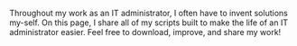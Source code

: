 Throughout my work as an IT administrator, I often have to invent solutions my-self. On this page, I share all of my scripts built to make the life of an IT administrator easier. Feel free to download, improve, and share my work!
